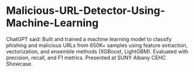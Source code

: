 # Malicious-URL-Detector-Using-Machine-Learning
ChatGPT said:  Built and trained a machine learning model to classify phishing and malicious URLs from 650K+ samples using feature extraction, vectorization, and ensemble methods (XGBoost, LightGBM). Evaluated with precision, recall, and F1 metrics. Presented at SUNY Albany CEHC Showcase.
